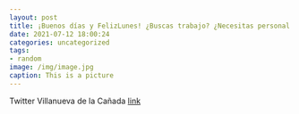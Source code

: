 ```yaml
---
layout: post
title: ¡Buenos días y FelizLunes! ¿Buscas trabajo? ¿Necesitas personal para tu empresa? Si la respuesta es sí, te animamos a visitar e...
date: 2021-07-12 18:00:24
categories: uncategorized
tags:
- random
image: /img/image.jpg
caption: This is a picture
---
```

Twitter Villanueva de la Cañada [link](https://twitter.com/AytoVDLCanada/status/1414481333473120259)
